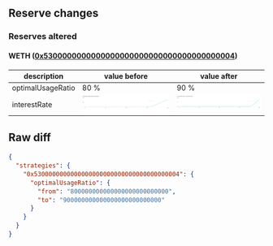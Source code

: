 ## Reserve changes

### Reserves altered

#### WETH ([0x5300000000000000000000000000000000000004](https://scrollscan.com/address/0x5300000000000000000000000000000000000004))

| description | value before | value after |
| --- | --- | --- |
| optimalUsageRatio | 80 % | 90 % |
| interestRate | ![before](/.assets/3fd8da0d6db0aecdba0789fe2dff9f903cb21cfc.svg) | ![after](/.assets/1eb62fafe4592946c59bca0c8c74e8000a82a95f.svg) |

## Raw diff

```json
{
  "strategies": {
    "0x5300000000000000000000000000000000000004": {
      "optimalUsageRatio": {
        "from": "800000000000000000000000000",
        "to": "900000000000000000000000000"
      }
    }
  }
}
```